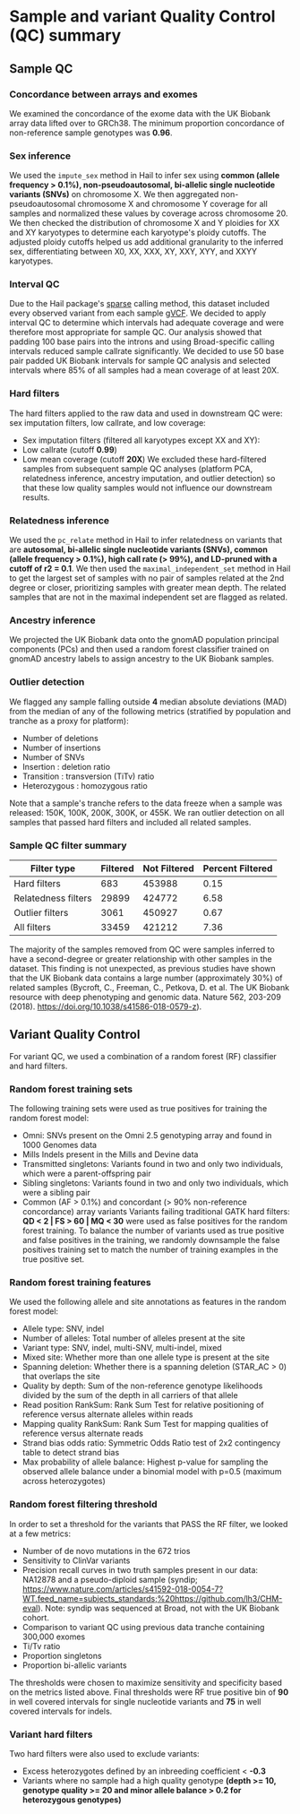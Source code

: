 # Sample and variant Quality Control (QC) summary
## Sample QC
### Concordance between arrays and exomes
We examined the concordance of the exome data with the UK Biobank array data lifted over to GRCh38. The minimum proportion concordance of non-reference sample genotypes was <b>0.96</b>.
### Sex inference
We used the `impute_sex` method in Hail to infer sex using <b>common (allele frequency > 0.1%), non-pseudoautosomal, bi-allelic single nucleotide variants (SNVs)</b> on chromosome X. We then aggregated non-pseudoautosomal chromosome X and chromosome Y coverage for all samples and normalized these values by coverage across chromosome 20. We then checked the distribution of chromosome X and Y ploidies for XX and XY karyotypes to determine each karyotype's ploidy cutoffs. The adjusted ploidy cutoffs helped us add additional granularity to the inferred sex, differentiating between X0, XX, XXX, XY, XXY, XYY, and XXYY karyotypes.
### Interval QC
Due to the Hail package's [sparse](https://hail.is/docs/0.2/experimental/vcf_combiner.html#working-with-sparse-matrix-tables) calling method, this dataset included every observed variant from each sample [gVCF](https://gatk.broadinstitute.org/hc/en-us/articles/360035531812-GVCF-Genomic-Variant-Call-Format). We decided to apply interval QC to determine which intervals had adequate coverage and were therefore most appropriate for sample QC. Our analysis showed that padding 100 base pairs into the introns and using Broad-specific calling intervals reduced sample callrate significantly. We decided to use 50 base pair padded UK Biobank intervals for sample QC analysis and selected intervals where 85% of all samples had a mean coverage of at least 20X.

### Hard filters
The hard filters applied to the raw data and used in downstream QC were: sex imputation filters, low callrate, and low coverage:
- Sex imputation filters (filtered all karyotypes except XX and XY):
- Low callrate (cutoff <b>0.99</b>)
- Low mean coverage (cutoff <b>20X</b>)
We excluded these hard-filtered samples from subsequent sample QC analyses (platform PCA, relatedness inference, ancestry imputation, and outlier detection) so that these low quality samples would not influence our downstream results.

### Relatedness inference
We used the `pc_relate` method in Hail to infer relatedness on variants that are <b>autosomal, bi-allelic single nucleotide variants (SNVs), common (allele frequency > 0.1%), high call rate (> 99%), and LD-pruned with a cutoff of r2 = 0.1</b>. We then used the `maximal_independent_set` method in Hail to get the largest set of samples with no pair of samples related at the 2nd degree or closer, prioritizing samples with greater mean depth. The related samples that are not in the maximal independent set are flagged as related.

### Ancestry inference
We projected the UK Biobank data onto the gnomAD population principal components (PCs) and then used a random forest classifier trained on gnomAD ancestry labels to assign ancestry to the UK Biobank samples. 

### Outlier detection
We flagged any sample falling outside <b>4</b> median absolute deviations (MAD) from the median of any of the following metrics (stratified by population and tranche as a proxy for platform):
- Number of deletions
- Number of insertions
- Number of SNVs
- Insertion : deletion ratio
- Transition : transversion (TiTv) ratio
- Heterozygous : homozygous ratio

Note that a sample's tranche refers to the data freeze when a sample was released: 150K, 100K, 200K, 300K, or 455K.
We ran outlier detection on all samples that passed hard filters and included all related samples.

### Sample QC filter summary
| Filter type | Filtered | Not Filtered | Percent Filtered |
| ----------- | -------- | ------------ | ---------------- |
| Hard filters | 683 | 453988 | 0.15 |
| Relatedness filters | 29899 | 424772 | 6.58 |
| Outlier filters | 3061 | 450927 | 0.67 |
| All filters | 33459 | 421212 | 7.36 | 

The majority of the samples removed from QC were samples inferred to have a second-degree or greater relationship with other samples in the dataset. This finding is not unexpected, as previous studies have shown that the UK Biobank data contains a large number (approximately 30%) of related samples (Bycroft, C., Freeman, C., Petkova, D. et al. The UK Biobank resource with deep phenotyping and genomic data. Nature 562, 203-209 (2018). https://doi.org/10.1038/s41586-018-0579-z). 

## Variant Quality Control
For variant QC, we used a combination of a random forest (RF) classifier and hard filters.

### Random forest training sets
The following training sets were used as true positives for training the random forest model:
- Omni: SNVs present on the Omni 2.5 genotyping array and found in 1000 Genomes data
- Mills Indels present in the Mills and Devine data
- Transmitted singletons: Variants found in two and only two individuals, which were a parent-offspring pair
- Sibling singletons: Variants found in two and only two individuals, which were a sibling pair
- Common (AF > 0.1%) and concordant (> 90% non-reference concordance) array variants
Variants failing traditional GATK hard filters: <b>QD < 2 | FS > 60 | MQ < 30</b> were used as false positives for the random forest training. To balance the number of variants used as true positive and false positives in the training, we randomly downsample the false positives training set to match the number of training examples in the true positive set.

### Random forest training features
We used the following allele and site annotations as features in the random forest model:
- Allele type: SNV, indel
- Number of alleles: Total number of alleles present at the site
- Variant type: SNV, indel, multi-SNV, multi-indel, mixed
- Mixed site: Whether more than one allele type is present at the site
- Spanning deletion: Whether there is a spanning deletion (STAR_AC > 0) that overlaps the site
- Quality by depth: Sum of the non-reference genotype likelihoods divided by the sum of the depth in all carriers of that allele
- Read position RankSum: Rank Sum Test for relative positioning of reference versus alternate alleles within reads
- Mapping quality RankSum: Rank Sum Test for mapping qualities of reference versus alternate reads
- Strand bias odds ratio: Symmetric Odds Ratio test of 2x2 contingency table to detect strand bias
- Max probability of allele balance: Highest p-value for sampling the observed allele balance under a binomial model with p=0.5 (maximum across heterozygotes)

### Random forest filtering threshold
In order to set a threshold for the variants that PASS the RF filter, we looked at a few metrics:
- Number of de novo mutations in the 672 trios
- Sensitivity to ClinVar variants
- Precision recall curves in two truth samples present in our data: NA12878 and a pseudo-diploid sample (syndip; https://www.nature.com/articles/s41592-018-0054-7?WT.feed_name=subjects_standards;%20https://github.com/lh3/CHM-eval). Note: syndip was sequenced at Broad, not with the UK Biobank cohort.
- Comparison to variant QC using previous data tranche containing 300,000 exomes
- Ti/Tv ratio
- Proportion singletons
- Proportion bi-allelic variants

The thresholds were chosen to maximize sensitivity and specificity based on the metrics listed above. Final thresholds were RF true positive bin of <b>90</b> in well covered intervals for single nucleotide variants and <b>75</b> in well covered intervals for indels.

### Variant hard filters
Two hard filters were also used to exclude variants:
- Excess heterozygotes defined by an inbreeding coefficient < <b>-0.3</b>
- Variants where no sample had a high quality genotype <b>(depth >= 10, genotype quality >= 20 and minor allele balance > 0.2 for heterozygous genotypes)</b>